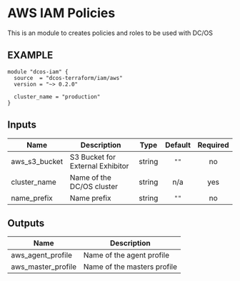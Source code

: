 AWS IAM Policies
===============
This is an module to creates policies and roles to be used with DC/OS

EXAMPLE
-------
```hcl
module "dcos-iam" {
  source  = "dcos-terraform/iam/aws"
  version = "~> 0.2.0"

  cluster_name = "production"
}
```

## Inputs

| Name | Description | Type | Default | Required |
|------|-------------|:----:|:-----:|:-----:|
| aws\_s3\_bucket | S3 Bucket for External Exhibitor | string | `""` | no |
| cluster\_name | Name of the DC/OS cluster | string | n/a | yes |
| name\_prefix | Name prefix | string | `""` | no |

## Outputs

| Name | Description |
|------|-------------|
| aws\_agent\_profile | Name of the agent profile |
| aws\_master\_profile | Name of the masters profile |


